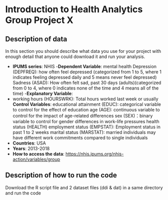 # Introduction to Health Analytics Group Project X

## Description of data
In this section you should describe what data you use for your project with enough detail that anyone could download it and run your analysis.
- **IPUMS series**: NHIS
-**Dependent Variable**: mental health
 Depression (DEPFREQ): how often feel depressed (categorized from 1 to 5, where 1 indicates feeling depressed daily and 5 means never feel depressed)
 Sadness (ASAD): How often felt sad, past 30 days (adults)(categorized from 0 to 4, where 0 indicates none of the time and 4 means all of the time)
-**Explanatory Variable**: 
- working hours (HOURSWRK): Total hours worked last week or usually
**Control Variables**: 
 educational attainment (EDUC): categorical variable to control for the effect of education
 age (AGE): continuous variable to control for the impact of age-related differences
 sex (SEX)：binary variable to control for gender differences in work-life pressures
 health status (HEALTH)
 employment status (EMPSTAT): Employment status in past 1 to 2 weeks
 marital status (MARSTAT): married individuals may have different work commitments compared to single individuals
- **Countries**: USA
- **Years**: 2013-2018
- **How to access the data**: https://nhis.ipums.org/nhis-action/variables/group

## Description of how to run the code
Download the R script file and 2 dataset files (ddi & dat) in a same directory and run the code
